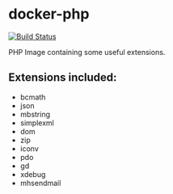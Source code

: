 # docker-php

[![Build Status](https://travis-ci.org/kporras07/docker-php.svg?branch=master)](https://travis-ci.org/kporras07/docker-php)

PHP Image containing some useful extensions.

## Extensions included:

- bcmath
- json
- mbstring
- simplexml
- dom
- zip
- iconv
- pdo
- gd
- xdebug
- mhsendmail
